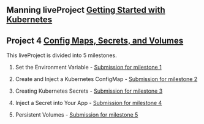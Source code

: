 ## Manning liveProject [Getting Started with Kubernetes](https://www.manning.com/liveprojectseries/getting-started-with-kubernetes-ser)
## Project 4 [Config Maps, Secrets, and Volumes](https://www.manning.com/liveproject/config-maps-secrets-and-volumes)

This liveProject is divided into 5 milestones.

1. Set the Environment Variable - [Submission for milestone 1](https://github.com/plu5g00d/manning-config-maps-secrets-and-volumes-lp/tree/main/milestone_1)

2. Create and Inject a Kubernetes ConfigMap - [Submission for milestone 2](https://github.com/plu5g00d/manning-config-maps-secrets-and-volumes-lp/tree/main/milestone_2)

3. Creating Kubernetes Secrets - [Submission for milestone 3](https://github.com/plu5g00d/manning-config-maps-secrets-and-volumes-lp/tree/main/milestone_3)

4. Inject a Secret into Your App - [Submission for milestone 4](https://github.com/plu5g00d/manning-config-maps-secrets-and-volumes-lp/tree/main/milestone_4)

5. Persistent Volumes - [Submission for milestone 5](https://github.com/plu5g00d/manning-config-maps-secrets-and-volumes-lp/tree/main/milestone_5)




